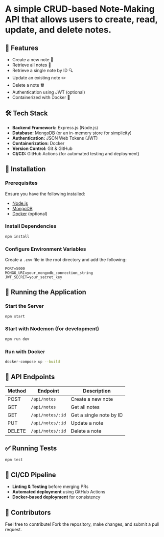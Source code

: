 # A simple CRUD-based Note-Making API that allows users to create, read, update, and delete notes.

## 🚀 Features
- Create a new note 📝
- Retrieve all notes 📂
- Retrieve a single note by ID 🔍
- Update an existing note ✏️
- Delete a note 🗑️
- Authentication using JWT (optional)
- Containerized with Docker 🐳

## 🛠️ Tech Stack
- **Backend Framework:** Express.js (Node.js)
- **Database:** MongoDB (or an in-memory store for simplicity)
- **Authentication:** JSON Web Tokens (JWT)
- **Containerization:** Docker
- **Version Control:** Git & GitHub
- **CI/CD:** GitHub Actions (for automated testing and deployment)

## 📌 Installation

### Prerequisites
Ensure you have the following installed:
- [Node.js](https://nodejs.org/)
- [MongoDB](https://www.mongodb.com/)
- [Docker](https://www.docker.com/) (optional)


### Install Dependencies
```bash
npm install
```

### Configure Environment Variables
Create a `.env` file in the root directory and add the following:
```
PORT=5000
MONGO_URI=your_mongodb_connection_string
JWT_SECRET=your_secret_key
```

## 🚀 Running the Application

### Start the Server
```bash
npm start
```

### Start with Nodemon (for development)
```bash
npm run dev
```

### Run with Docker
```bash
docker-compose up --build
```

## 📡 API Endpoints

| Method | Endpoint         | Description          |
|--------|----------------|----------------------|
| POST   | `/api/notes`   | Create a new note   |
| GET    | `/api/notes`   | Get all notes       |
| GET    | `/api/notes/:id` | Get a single note by ID |
| PUT    | `/api/notes/:id` | Update a note       |
| DELETE | `/api/notes/:id` | Delete a note       |

## ✅ Running Tests
```bash
npm test
```

## 🚀 CI/CD Pipeline
- **Linting & Testing** before merging PRs
- **Automated deployment** using GitHub Actions
- **Docker-based deployment** for consistency

## 👥 Contributors
Feel free to contribute! Fork the repository, make changes, and submit a pull request.
